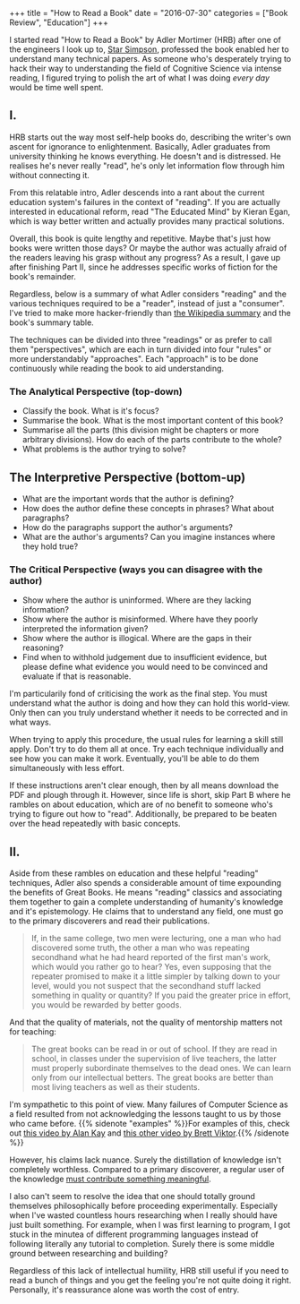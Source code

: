 +++
title = "How to Read a Book"
date = "2016-07-30"
categories = ["Book Review", "Education"]
+++

I started read "How to Read a Book" by Adler Mortimer (HRB) after one of the engineers I look up to, [Star Simpson](http://starsimpson.com/), professed the book enabled her to understand many technical papers. As someone who's desperately trying to hack their way to understanding the field of Cognitive Science via intense reading, I figured trying to polish the art of what I was doing *every day* would be time well spent.

## I.

HRB starts out the way most self-help books do, describing the writer's own ascent for ignorance to enlightenment. Basically, Adler graduates from university thinking he knows everything. He doesn't and is distressed. He realises he's never really "read", he's only let information flow through him without connecting it.

From this relatable intro, Adler descends into a rant about the current education system's failures in the context of "reading". If you are actually interested in educational reform, read "The Educated Mind" by Kieran Egan, which is way better written and actually provides many practical solutions.

Overall, this book is quite lengthy and repetitive. Maybe that's just how books were written those days? Or maybe the author was actually afraid of the readers leaving his grasp without any progress? As a result, I gave up after finishing Part II, since he addresses specific works of fiction for the book's remainder.

Regardless, below is a summary of what Adler considers "reading" and the various techniques required to be a "reader", instead of just a "consumer". I've tried to make more hacker-friendly than [the Wikipedia summary](https://en.wikipedia.org/wiki/How_to_Read_a_Book) and the book's summary table.

The techniques can be divided into three "readings" or as prefer to call them "perspectives", which are each in turn divided into four "rules" or more understandably "approaches". Each "approach" is to be done continuously while reading the book to aid understanding.

### The Analytical Perspective (top-down)

- Classify the book. What is it's focus?
- Summarise the book. What is the most important content of this book?
- Summarise all the parts (this division might be chapters or more arbitrary divisions). How do each of the parts contribute to the whole?
- What problems is the author trying to solve?

## The Interpretive Perspective (bottom-up)

- What are the important words that the author is defining?
- How does the author define these concepts in phrases? What about paragraphs?
- How do the paragraphs support the author's arguments?
- What are the author's arguments? Can you imagine instances where they hold true?

### The Critical Perspective (ways you can disagree with the author)

- Show where the author is uninformed. Where are they lacking information?
- Show where the author is misinformed. Where have they poorly interpreted the information given?
- Show where the author is illogical. Where are the gaps in their reasoning?
- Find when to withhold judgement due to insufficient evidence, but please define what evidence you would need to be convinced and evaluate if that is reasonable.

I'm particularily fond of criticising the work as the final step. You must understand what the author is doing and how they can hold this world-view. Only then can you truly understand whether it needs to be corrected and in what ways.

When trying to apply this procedure, the usual rules for learning a skill still apply. Don't try to do them all at once. Try each technique individually and see how you can make it work. Eventually, you'll be able to do them simultaneously with less effort.

If these instructions aren't clear enough, then by all means download the PDF and plough through it. However, since life is short, skip Part B where he rambles on about education, which are of no benefit to someone who's trying to figure out how to "read". Additionally, be prepared to be beaten over the head repeatedly with basic concepts.

## II.

Aside from these rambles on education and these helpful "reading" techniques, Adler also spends a considerable amount of time expounding the benefits of Great Books. He means "reading" classics and associating them together to gain a complete understanding of humanity's knowledge and it's epistemology. He claims that to understand any field, one must go to the primary discoverers and read their publications.

> If, in the same college, two men were lecturing, one a man who had discovered some truth, the other a man who was repeating secondhand what he had heard reported of the first man's work, which would you rather go to hear? Yes, even supposing that the repeater promised to make it a little simpler by talking down to your level, would you not suspect that the secondhand stuff lacked something in quality or quantity? If you paid the greater price in effort, you would be rewarded by better goods.

And that the quality of materials, not the quality of mentorship matters not for teaching:

> The great books can be read in or out of school. If they are read in school, in classes under the supervision of live teachers, the latter must properly subordinate themselves to the dead ones. We can learn only from our intellectual betters. The great books are better than most living teachers as well as their students.

I'm sympathetic to this point of view. Many failures of Computer Science as a field resulted from not acknowledging the lessons taught to us by those who came before. {{% sidenote "examples" %}}For examples of this, check out [this video by Alan Kay](https://www.youtube.com/watch?v=FvmTSpJU-Xc) and [this other video by Brett Viktor](https://vimeo.com/71278954).{{% /sidenote %}}

However, his claims lack nuance. Surely the distillation of knowledge isn't completely worthless. Compared to a primary discoverer, a regular user of the knowledge [must contribute something meaningful](http://worrydream.com/SomeThoughtsOnTeaching/).

I also can't seem to resolve the idea that one should totally ground themselves philosophically before proceeding experimentally. Especially when I've wasted countless hours researching when I really should have just built something. For example, when I was first learning to program, I got stuck in the minutea of different programming languages instead of following literally any tutorial to completion. Surely there is some middle ground between researching and building?

Regardless of this lack of intellectual humility, HRB still useful if you need to read a bunch of things and you get the feeling you're not quite doing it right. Personally, it's reassurance alone was worth the cost of entry.
